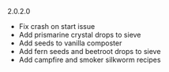 2.0.2.0
- Fix crash on start issue
- Add prismarine crystal drops to sieve
- Add seeds to vanilla composter
- Add fern seeds and beetroot drops to sieve
- Add campfire and smoker silkworm recipes